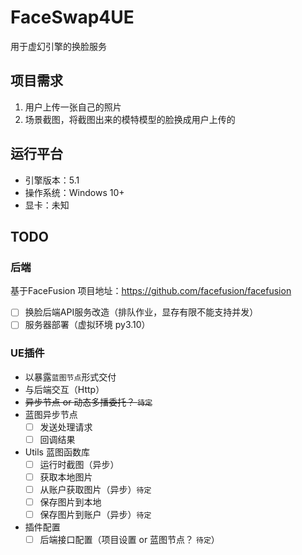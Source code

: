 # FaceSwap4UE
用于虚幻引擎的换脸服务

## 项目需求
1. 用户上传一张自己的照片
2. 场景截图，将截图出来的模特模型的脸换成用户上传的

## 运行平台
 - 引擎版本：5.1
 - 操作系统：Windows 10+
 - 显卡：未知

## TODO

### 后端
基于FaceFusion 项目地址：https://github.com/facefusion/facefusion
  - [ ] 换脸后端API服务改造（排队作业，显存有限不能支持并发）
  - [ ] 服务器部署（虚拟环境 py3.10）

### UE插件
- 以暴露`蓝图节点`形式交付
- 与后端交互（Http）
- ~~异步节点 or 动态多播委托？  `待定`~~
- 蓝图异步节点
  - [ ] 发送处理请求
  - [ ] 回调结果

- Utils 蓝图函数库
  - [ ] 运行时截图（异步）
  - [ ] 获取本地图片
  - [ ] 从账户获取图片（异步）`待定`
  - [ ] 保存图片到本地
  - [ ] 保存图片到账户（异步）`待定`

- 插件配置
  - [ ] 后端接口配置（项目设置 or 蓝图节点？ `待定`）
